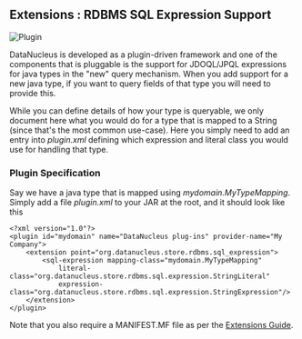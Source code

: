 <head><title>Extensions : RDBMS SQL Operations</title></head>

## Extensions : RDBMS SQL Expression Support
![Plugin](../../images/nucleus_plugin.gif)

DataNucleus is developed as a plugin-driven framework and one of the components that is 
pluggable is the support for JDOQL/JPQL expressions for java types in the "new" query mechanism.
When you add support for a new java type, if you want to query fields of that type you will need to provide this.

While you can define details of how your type is queryable, we only document here what you would do
for a type that is mapped to a String (since that's the most common use-case). Here you simply
need to add an entry into _plugin.xml_ defining which expression and literal class you would use for handling that type.


### Plugin Specification

Say we have a java type that is mapped using _mydomain.MyTypeMapping_.
Simply add a file _plugin.xml_ to your JAR at the root, and it should look like this

	<?xml version="1.0"?>
	<plugin id="mydomain" name="DataNucleus plug-ins" provider-name="My Company">
    	<extension point="org.datanucleus.store.rdbms.sql_expression">
        	<sql-expression mapping-class="mydomain.MyTypeMapping" 
            	literal-class="org.datanucleus.store.rdbms.sql.expression.StringLiteral"
            	expression-class="org.datanucleus.store.rdbms.sql.expression.StringExpression"/>
    	</extension>
	</plugin>

Note that you also require a MANIFEST.MF file as per the [Extensions Guide](index.html).
